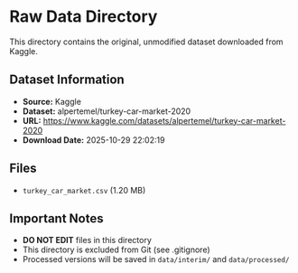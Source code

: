 # Raw Data Directory

This directory contains the original, unmodified dataset downloaded from Kaggle.

## Dataset Information

- **Source:** Kaggle
- **Dataset:** alpertemel/turkey-car-market-2020
- **URL:** https://www.kaggle.com/datasets/alpertemel/turkey-car-market-2020
- **Download Date:** 2025-10-29 22:02:19

## Files

- `turkey_car_market.csv` (1.20 MB)

## Important Notes

- **DO NOT EDIT** files in this directory
- This directory is excluded from Git (see .gitignore)
- Processed versions will be saved in `data/interim/` and `data/processed/`
